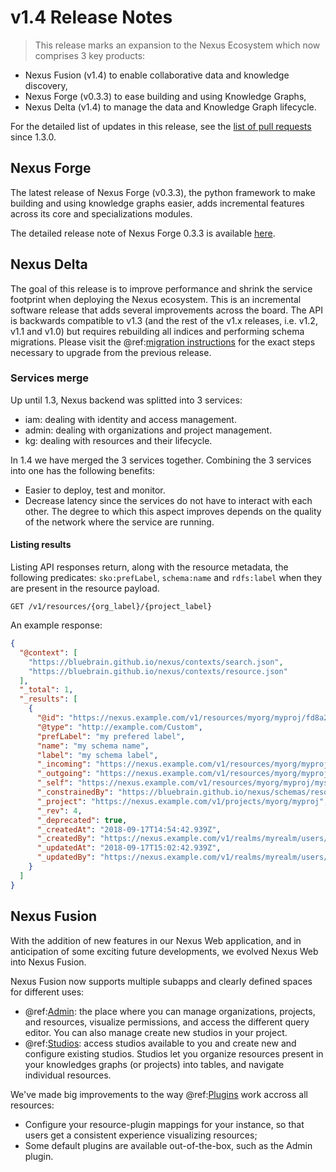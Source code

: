 # v1.4 Release Notes

> This release marks an expansion to the Nexus Ecosystem which now comprises 3 key products:

- Nexus Fusion (v1.4) to enable collaborative data and knowledge discovery,
- Nexus Forge (v0.3.3) to ease building and using Knowledge Graphs,
- Nexus Delta (v1.4) to manage the data and Knowledge Graph lifecycle.

For the detailed list of updates in this release, see the [list of pull requests](https://github.com/BlueBrain/nexus/pulls?q=is%3Apr+is%3Aclosed+created%3A2020-02-25..2020-08-14) since 1.3.0.

## Nexus Forge

The latest release of Nexus Forge (v0.3.3), the python framework to make building and using knowledge graphs easier, adds incremental features across its core and specializations modules.

The detailed release note of Nexus Forge 0.3.3 is available [here](https://nexus-forge.readthedocs.io/en/latest/releases/v0.3.3-release-notes.html).

## Nexus Delta

The goal of this release is to improve performance and shrink the service footprint when deploying the Nexus ecosystem.
This is an incremental software release that adds several improvements across the board. The API is backwards
compatible to v1.3 (and the rest of the v1.x releases, i.e. v1.2, v1.1 and v1.0) but requires rebuilding all indices and performing schema migrations. Please
visit the @ref:[migration instructions](v1.3-to-v1.4-migration.md) for the exact steps necessary to upgrade from the previous release.

### Services merge

Up until 1.3, Nexus backend  was splitted into 3 services:

- iam: dealing with identity and access management.
- admin: dealing with organizations and project management.
- kg: dealing with resources and their lifecycle.

In 1.4 we have merged the 3 services together. Combining the 3 services into one has the following benefits:

- Easier to deploy, test and monitor.
- Decrease latency since the services do not have to interact with each other. The degree to which this aspect improves depends on the quality of the network where the service are running.

#### Listing results

Listing API responses return, along with the resource metadata, the following predicates: `sko:prefLabel`, `schema:name` and `rdfs:label` when they are present in the resource payload.

```
GET /v1/resources/{org_label}/{project_label}
```

An example response:

```json
{
  "@context": [
    "https://bluebrain.github.io/nexus/contexts/search.json",
    "https://bluebrain.github.io/nexus/contexts/resource.json"
  ],
  "_total": 1,
  "_results": [
    {
      "@id": "https://nexus.example.com/v1/resources/myorg/myproj/fd8a2b32-170e-44e8-808f-44a8cbbc49b0",
      "@type": "http://example.com/Custom",
      "prefLabel": "my prefered label",
      "name": "my schema name",
      "label": "my schema label",
      "_incoming": "https://nexus.example.com/v1/resources/myorg/myproj/myschema/base:fd8a2b32-170e-44e8-808f-44a8cbbc49b0/incoming",
      "_outgoing": "https://nexus.example.com/v1/resources/myorg/myproj/myschema/base:fd8a2b32-170e-44e8-808f-44a8cbbc49b0/outgoing",
      "_self": "https://nexus.example.com/v1/resources/myorg/myproj/myschema/base:fd8a2b32-170e-44e8-808f-44a8cbbc49b0",
      "_constrainedBy": "https://bluebrain.github.io/nexus/schemas/resource",
      "_project": "https://nexus.example.com/v1/projects/myorg/myproj",
      "_rev": 4,
      "_deprecated": true,
      "_createdAt": "2018-09-17T14:54:42.939Z",
      "_createdBy": "https://nexus.example.com/v1/realms/myrealm/users/john",
      "_updatedAt": "2018-09-17T15:02:42.939Z",
      "_updatedBy": "https://nexus.example.com/v1/realms/myrealm/users/john"
    }
  ]
}
```

## Nexus Fusion

With the addition of new features in our Nexus Web application, and in anticipation of some exciting future developments, we evolved Nexus Web into Nexus Fusion.

Nexus Fusion now supports multiple subapps and clearly defined spaces for different uses:

- @ref:[Admin](../fusion/admin.md): the place where you can manage organizations, projects, and resources, visualize permissions, and access the different query editor. You can also manage create new studios in your project.
- @ref:[Studios](../fusion/studio.md): access studios available to you and create new and configure existing studios. Studios let you organize resources present in your knowledges graphs (or projects) into tables, and navigate individual resources.

We've made big improvements to the way @ref:[Plugins](../fusion/plugins.md) work accross all resources:

- Configure your resource-plugin mappings for your instance, so that users get a consistent experience visualizing resources;
- Some default plugins are available out-of-the-box, such as the Admin plugin.

